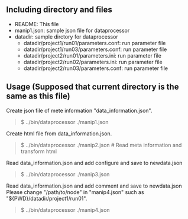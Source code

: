 Including directory and files
--------------

- README: This file
- manip1.json: sample json file for dataprocessor
- datadir: sample dirctory for dataprocessor
  - datadir/project1/run01/parameters.conf: run parameter file
  - datadir/project1/run03/parameters.conf: run parameter file
  - datadir/project2/run01/parameters.ini: run parameter file
  - datadir/project2/run02/parameters.ini: run parameter file
  - datadir/project2/run03/parameters.conf: run parameter file


Usage (Supposed that current directory is the same as this file)
--------
Create json file of mete information "data\_information.json".
> $ ../bin/dataprocessor ./manip1.json

Create html file from data\_information.json.
> $ ../bin/dataprocessor ./manip2.json  # Read meta information and transform html

Read data\_information.json and add configure and save to newdata.json
> $ ../bin/dataprocessor ./manip3.json

Read data\_information.json and add comment and save to newdata.json
Please change "/path/to/node" in "manip4.json" such as "${PWD}/datadir/project1/run01".
> $ ../bin/dataprocessor ./manip4.json
